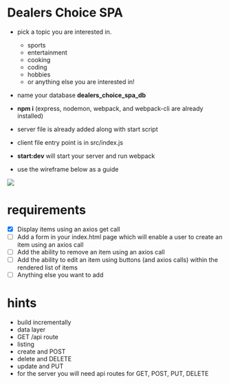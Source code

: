 # Dealers Choice SPA

- pick a topic you are interested in.

  - sports
  - entertainment
  - cooking
  - coding
  - hobbies
  - or anything else you are interested in!

- name your database **dealers_choice_spa_db**
- **npm i** (express, nodemon, webpack, and webpack-cli are already installed)
- server file is already added along with start script
- client file entry point is in src/index.js
- **start:dev** will start your server and run webpack
- use the wireframe below as a guide

<img src='https://raw.githubusercontent.com/FullstackAcademy/dealers-choice-spa/main/Dealers%20Choice%20Spa.png?token=GHSAT0AAAAAABREB5E6XWKDN5QFSREEWMKMYYKJHQA' />

# requirements

- [x] Display items using an axios get call
- [ ] Add a form in your index.html page which will enable a user to create an item using an axios call
- [ ] Add the ability to remove an item using an axios call
- [ ] Add the ability to edit an item using buttons (and axios calls) within the rendered list of items
- [ ] Anything else you want to add

# hints

- build incrementally
- data layer
- GET /api route
- listing
- create and POST
- delete and DELETE
- update and PUT
- for the server you will need api routes for GET, POST, PUT, DELETE
